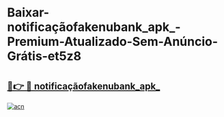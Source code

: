 # Baixar-notificaçãofakenubank_apk_-Premium-Atualizado-Sem-Anúncio-Grátis-et5z8

# <h2><a href="https://boxgym.esa.edu.pl?src=notificaçãofakenubank_apk_&ref=et5z8">🔗👉 🔴 notificaçãofakenubank_apk_</a></h2>

[![acn](https://github.com/user-attachments/assets/0f9c940e-d8b0-45ae-aac7-cd30a18b3e1c)](https://boxgym.esa.edu.pl?src=notificaçãofakenubank_apk_&ref=et5z8)

